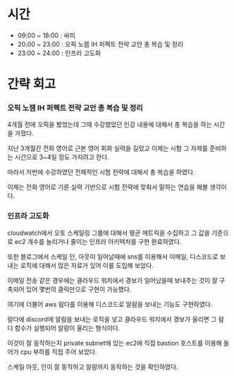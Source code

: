 # 시간
- 09:00 ~ 18:00 : 싸피
- 20:00 ~ 23:00 : 오픽 노잼 IH 퍼펙트 전략 교안 총 복습 및 정리
- 23:00 ~ 24:00 : 인프라 고도화


# 간략 회고

### 오픽 노잼 IH 퍼펙트 전략 교안 총 복습 및 정리

4개월 전에 오픽을 봤었는데 그때 수강했었던 인강 내용에 대해서 총 복습을 하는 시간을 가졌다.

지난 3개월간 전화 영어로 근본 영어 회화 실력을 길렀고 이제는 시험 그 자체를 준비하는 시간으로 3~4일 정도 가지려고 한다.

따라서 저번에 수강하였던 전체적인 시험 전략에 대해서 총 복습을 하였다.

이제는 전화 영어로 기른 실력 기반으로 시험 전략에 맞춰서 말하는 연습을 해볼 생각이다.

### 인프라 고도화

cloudwatch에서 오토 스케일링 그룹에 대해서 평균 메트릭을 수집하고 그 값을 기준으로 ec2 개수를 늘리거나 줄이는 인프라 아키텍처를 구현 완료하였다.

또한 블로그에서 스케일 인, 아웃이 일어날때에 sns를 이용해서 이메일, 디스코드로 보내는 로직에 대해서 많은 자료가 있어 이를 도입해 보았다.

이메일 전송 같은 경우에는 클라우드 워치에서 경보가 일어났을때 보내주는 것이 잘 구축되어 있어 몇번의 클릭만으로 구현이 가능했다.

여기에 더불어 aws 람다를 이용해 디스코드로 알람을 보내는 기능도 구현하였다.

람다에 discord에 알람을 보내는 로직을 넣고 클라우드 워치에서 경보가 울리면 그 람다 함수가 실행되어 알람이 울리는 형식이다.

이것이 잘 동작하는지 private subnet에 있는 ec2에 직접 bastion 호스트를 이용해 들어가 cpu 부하를 직접 주어 보았다.

스케일 아웃, 인이 잘 동작하고 알람까지 동작하는 것을 확인하였다.
